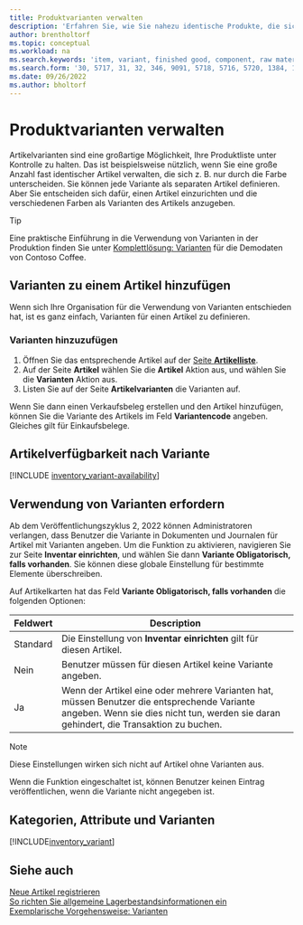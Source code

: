 ```yaml
---
title: Produktvarianten verwalten
description: 'Erfahren Sie, wie Sie nahezu identische Produkte, die sich in Farbe, Größe oder Material unterscheiden, als Artikelvarianten erfassen können.'
author: brentholtorf
ms.topic: conceptual
ms.workload: na
ms.search.keywords: 'item, variant, finished good, component, raw material, assembly item, item substitution'
ms.search.form: '30, 5717, 31, 32, 346, 9091, 5718, 5716, 5720, 1384, 1383, 35, 5404, 1378, 5719'
ms.date: 09/26/2022
ms.author: bholtorf
---
```

# Produktvarianten verwalten

Artikelvarianten sind eine großartige Möglichkeit, Ihre Produktliste unter Kontrolle zu halten. Das ist beispielsweise nützlich, wenn Sie eine große Anzahl fast identischer Artikel verwalten, die sich z. B. nur durch die Farbe unterscheiden. Sie können jede Variante als separaten Artikel definieren. Aber Sie entscheiden sich dafür, einen Artikel einzurichten und die verschiedenen Farben als Varianten des Artikels anzugeben.  

> [!TIP]
> Eine praktische Einführung in die Verwendung von Varianten in der Produktion finden Sie unter [Komplettlösung: Varianten](contoso-coffee/manufacturing/variants.md) für die Demodaten von Contoso Coffee.  

## Varianten zu einem Artikel hinzufügen

Wenn sich Ihre Organisation für die Verwendung von Varianten entschieden hat, ist es ganz einfach, Varianten für einen Artikel zu definieren.  

### Varianten hinzuzufügen

1. Öffnen Sie das entsprechende Artikel auf der [Seite **Artikelliste**](https://businesscentral.dynamics.com/?page=31).  
2. Auf der Seite **Artikel** wählen Sie die **Artikel** Aktion aus, und wählen Sie die **Varianten** Aktion aus.  
3. Listen Sie auf der Seite **Artikelvarianten** die Varianten auf.  

Wenn Sie dann einen Verkaufsbeleg erstellen und den Artikel hinzufügen, können Sie die Variante des Artikels im Feld **Variantencode** angeben. Gleiches gilt für Einkaufsbelege.  

## Artikelverfügbarkeit nach Variante

[!INCLUDE [inventory_variant-availability](includes/inventory_variant-availability.md)]

## Verwendung von Varianten erfordern

Ab dem Veröffentlichungszyklus 2, 2022 können Administratoren verlangen, dass Benutzer die Variante in Dokumenten und Journalen für Artikel mit Varianten angeben. Um die Funktion zu aktivieren, navigieren Sie zur Seite **Inventar einrichten**, und wählen Sie dann **Variante Obligatorisch, falls vorhanden**. Sie können diese globale Einstellung für bestimmte Elemente überschreiben.  

Auf Artikelkarten hat das Feld **Variante Obligatorisch, falls vorhanden** die folgenden Optionen:

|Feldwert |Description|
|---------|----|
|Standard| Die Einstellung von **Inventar einrichten** gilt für diesen Artikel.|
|Nein| Benutzer müssen für diesen Artikel keine Variante angeben.|
|Ja| Wenn der Artikel eine oder mehrere Varianten hat, müssen Benutzer die entsprechende Variante angeben. Wenn sie dies nicht tun, werden sie daran gehindert, die Transaktion zu buchen.|

> [!NOTE]
> Diese Einstellungen wirken sich nicht auf Artikel ohne Varianten aus.

Wenn die Funktion eingeschaltet ist, können Benutzer keinen Eintrag veröffentlichen, wenn die Variante nicht angegeben ist.

## Kategorien, Attribute und Varianten

[!INCLUDE[inventory_variant](includes/inventory_variant.md)]

## Siehe auch 

[Neue Artikel registrieren](inventory-how-register-new-items.md)  
[So richten Sie allgemeine Lagerbestandsinformationen ein](inventory-how-setup-general.md)  
[Exemplarische Vorgehensweise: Varianten](contoso-coffee/manufacturing/variants.md)  
